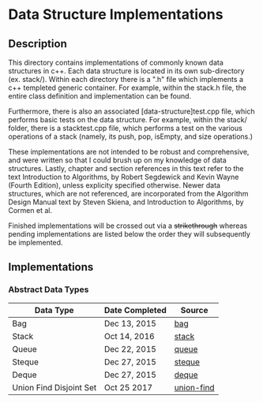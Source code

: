 # Data Structure Implementations

## Description

This directory contains implementations of commonly known data structures in 
c++. Each data structure is located in its own sub-directory (ex. stack/).
Within each directory there is a ".h" file which implements a c++ templeted 
generic container. For example, within the stack.h file, the entire class 
definition and implementation can be found. 

Furthermore, there is also an associated [data-structure]test.cpp file, which 
performs basic tests on the data structure. For example, within the stack/ 
folder, there is a stacktest.cpp file, which performs a test on the various operations 
of a stack (namely, its push, pop, isEmpty, and size operations.)

These implementations are not intended to be robust and comprehensive, and 
were written so that I could brush up on my knowledge of data structures. Lastly, 
chapter and section references in this text refer to the text Introduction to 
Algorithms, by Robert Segdewick and Kevin Wayne (Fourth Edition), unless 
explicity specified otherwise. Newer data structures, which are not referenced, 
are incorporated from the Algorithm Design Manual text by Steven Skiena, and 
Introduction to Algorithms, by Cormen et al.

Finished implementations will be crossed out via a ~~strikethrough~~ whereas 
pending implementations are listed below the order they will subsequently be 
implemented.

## Implementations

###  Abstract Data Types

| Data Type | Date Completed | Source |
|---|---|---|
| Bag | Dec 13, 2015 | [bag](https://github.com/rezeile/data-structures/tree/master/bag) |
| Stack | Oct 14, 2016 | [stack](https://github.com/rezeile/data-structures/tree/master/stack)
| Queue | Dec 22, 2015 | [queue](https://github.com/rezeile/data-structures/tree/master/queue)
| Steque | Dec 27, 2015 | [steque](https://github.com/rezeile/data-structures/tree/master/steque)
| Deque | Dec 27, 2015 | [deque](https://github.com/rezeile/data-structures/tree/master/deque)
| Union Find Disjoint Set | Oct 25 2017 |  [union-find](https://github.com/rezeile/data-structures/tree/master/union-find)

